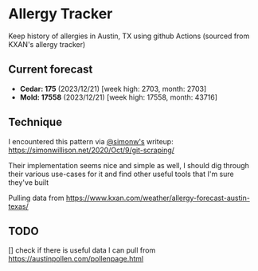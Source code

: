 # Allergy Tracker

Keep history of allergies in Austin, TX using github Actions (sourced from KXAN's allergy tracker)

## Current forecast
<!-- INJECT FORECAST -->
- **Cedar: 175** (2023/12/21)  [week high: 2703, month: 2703]
- **Mold: 17558** (2023/12/21)  [week high: 17558, month: 43716]
<!-- END INJECT FORECAST -->

## Technique

I encountered this pattern via [@simonw's](https://github.com/simonw) writeup: https://simonwillison.net/2020/Oct/9/git-scraping/

Their implementation seems nice and simple as well, I should dig through their various use-cases for it and find other useful tools that I'm sure they've built

Pulling data from https://www.kxan.com/weather/allergy-forecast-austin-texas/

## TODO

[] check if there is useful data I can pull from https://austinpollen.com/pollenpage.html
